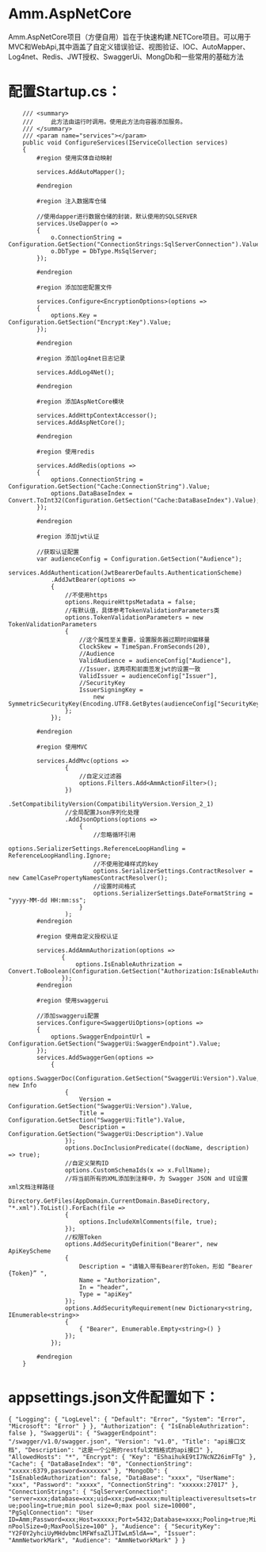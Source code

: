 # Amm.AspNetCore
Amm.AspNetCore项目（方便自用）旨在于快速构建.NETCore项目。可以用于MVC和WebApi,其中涵盖了自定义错误验证、视图验证、IOC、AutoMapper、Log4net、Redis、JWT授权、SwaggerUi、MongDb和一些常用的基础方法

# 配置Startup.cs：

        /// <summary>
        ///     此方法由运行时调用。使用此方法向容器添加服务。
        /// </summary>
        /// <param name="services"></param>
        public void ConfigureServices(IServiceCollection services)
        {
            #region 使用实体自动映射

            services.AddAutoMapper();

            #endregion

            #region 注入数据库仓储

            //使用dapper进行数据仓储的封装，默认使用的SQLSERVER
            services.UseDapper(o =>
            {
                o.ConnectionString = Configuration.GetSection("ConnectionStrings:SqlServerConnection").Value;
                o.DbType = DbType.MsSqlServer;
            });

            #endregion

            #region 添加加密配置文件

            services.Configure<EncryptionOptions>(options =>
            {
                options.Key = Configuration.GetSection("Encrypt:Key").Value;
            });

            #endregion

            #region 添加log4net日志记录

            services.AddLog4Net();

            #endregion

            #region 添加AspNetCore模块

            services.AddHttpContextAccessor();
            services.AddAspNetCore();

            #endregion

            #region 使用redis

            services.AddRedis(options =>
            {
                options.ConnectionString = Configuration.GetSection("Cache:ConnectionString").Value;
                options.DataBaseIndex = Convert.ToInt32(Configuration.GetSection("Cache:DataBaseIndex").Value);
            });

            #endregion 

            #region 添加jwt认证

            //获取认证配置
            var audienceConfig = Configuration.GetSection("Audience");
            services.AddAuthentication(JwtBearerDefaults.AuthenticationScheme)
                .AddJwtBearer(options =>
                {
                    //不使用https
                    options.RequireHttpsMetadata = false;
                    //有默认值，具体参考TokenValidationParameters类
                    options.TokenValidationParameters = new TokenValidationParameters
                    {
                        //这个属性至关重要，设置服务器过期时间偏移量
                        ClockSkew = TimeSpan.FromSeconds(20),
                        //Audience
                        ValidAudience = audienceConfig["Audience"],
                        //Issuer，这两项和前面签发jwt的设置一致
                        ValidIssuer = audienceConfig["Issuer"],
                        //SecurityKey
                        IssuerSigningKey =
                            new SymmetricSecurityKey(Encoding.UTF8.GetBytes(audienceConfig["SecurityKey"]))
                    };
                });

            #endregion

            #region 使用MVC

            services.AddMvc(options =>
                    {
                        //自定义过滤器
                        options.Filters.Add<AmmActionFilter>();
                    })
                    .SetCompatibilityVersion(CompatibilityVersion.Version_2_1)
                    //全局配置Json序列化处理
                    .AddJsonOptions(options =>
                        {
                            //忽略循环引用
                            options.SerializerSettings.ReferenceLoopHandling = ReferenceLoopHandling.Ignore;
                            //不使用驼峰样式的key
                            options.SerializerSettings.ContractResolver = new CamelCasePropertyNamesContractResolver();
                            //设置时间格式
                            options.SerializerSettings.DateFormatString = "yyyy-MM-dd HH:mm:ss";
                        }
                    );
            #endregion

            #region 使用自定义授权认证

            services.AddAmmAuthorization(options =>
                   {
                       options.IsEnableAuthrization = Convert.ToBoolean(Configuration.GetSection("Authorization:IsEnableAuthrization").Value);
                   });
            #endregion

            #region 使用swaggerui

            //添加swaggerui配置
            services.Configure<SwaggerUiOptions>(options =>
            {
                options.SwaggerEndpointUrl = Configuration.GetSection("SwaggerUi:SwaggerEndpoint").Value;
            });
            services.AddSwaggerGen(options =>
                {
                    options.SwaggerDoc(Configuration.GetSection("SwaggerUi:Version").Value, new Info
                    {
                        Version = Configuration.GetSection("SwaggerUi:Version").Value,
                        Title = Configuration.GetSection("SwaggerUi:Title").Value,
                        Description = Configuration.GetSection("SwaggerUi:Description").Value
                    });
                    options.DocInclusionPredicate((docName, description) => true);
                    //自定义架构ID
                    options.CustomSchemaIds(x => x.FullName);
                    //将当前所有的XML添加到注释中，为 Swagger JSON and UI设置xml文档注释路径
                    Directory.GetFiles(AppDomain.CurrentDomain.BaseDirectory, "*.xml").ToList().ForEach(file =>
                    {
                        options.IncludeXmlComments(file, true);
                    });
                    //权限Token
                    options.AddSecurityDefinition("Bearer", new ApiKeyScheme
                    {
                        Description = "请输入带有Bearer的Token，形如 “Bearer {Token}” ",
                        Name = "Authorization",
                        In = "header",
                        Type = "apiKey"
                    });
                    options.AddSecurityRequirement(new Dictionary<string, IEnumerable<string>>
                    {
                        { "Bearer", Enumerable.Empty<string>() }
                    });
                });

            #endregion
        }
        
# appsettings.json文件配置如下：
  `{
  "Logging": {
    "LogLevel": {
      "Default": "Error",
      "System": "Error",
      "Microsoft": "Error"
    }
  },
  "Authorization": {
    "IsEnableAuthrization": false
  },
  "SwaggerUi": {
    "SwaggerEndpoint": "/swagger/v1.0/swagger.json",
    "Version": "v1.0",
    "Title": "api接口文档",
    "Description": "这是一个公用的restful文档格式的api接口"
  },
  "AllowedHosts": "*",
  "Encrypt": {
    "Key": "EShaihukE9tI7NcNZ26imFTg"
  },
  "Cache": {
    "DataBaseIndex": "0",
    "ConnectionString": "xxxxx:6379,password=xxxxxxx"
  },
  "MongoDb": {
    "IsEnabledAuthorization": false,
    "DataBase": "xxxx",
    "UserName": "xxx",
    "Password": "xxxxx",
    "ConnectionString": "xxxxxx:27017"
  },
  "ConnectionStrings": {
    "SqlServerConnection": "server=xxx;database=xxx;uid=xxx;pwd=xxxxx;multipleactiveresultsets=true;pooling=true;min pool size=0;max pool size=10000",
    "PgSqlConnection": "User ID=Amm;Password=xxx;Host=xxxxx;Port=5432;Database=xxxx;Pooling=true;MinPoolSize=0;MaxPoolSize=100"
  },
  "Audience": {
    "SecurityKey": "Y2F0Y2yhciUyMHdvbmclMFWfsaZlJTIwLm5ldA==",
    "Issuer": "AmmNetworkMark",
    "Audience": "AmmNetworkMark"
  }
}`
